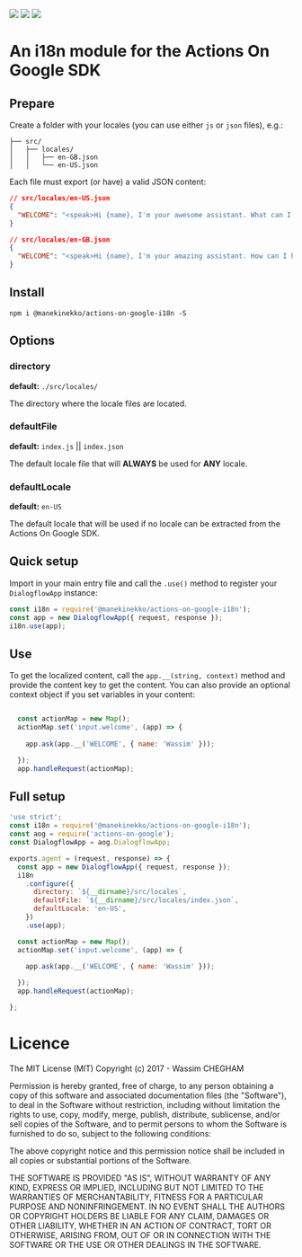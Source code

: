 ![](https://img.shields.io/npm/l/@manekinekko/actions-on-google-i18n.svg)
![](https://img.shields.io/npm/dw/@manekinekko/actions-on-google-i18n.svg)
![](https://img.shields.io/npm/v/@manekinekko/actions-on-google-i18n.svg)

# An i18n module for the Actions On Google SDK


## Prepare

Create a folder with your locales (you can use either `js` or `json` files), e.g.:

```text
├── src/
│   ├── locales/
│   │   ├── en-GB.json
│   │   └── en-US.json

```

Each file must export (or have) a valid JSON content:

```json
// src/locales/en-US.json
{
  "WELCOME": "<speak>Hi {name}, I'm your awesome assistant. What can I do for ya?</speak>"
}
```
```json
// src/locales/en-GB.json
{
  "WELCOME": "<speak>Hi {name}, I'm your amazing assistant. How can I help?</speak>"
}
```

## Install

`npm i @manekinekko/actions-on-google-i18n -S`

## Options

### directory
**default:** `./src/locales/`

The directory where the locale files are located.

### defaultFile
**default:** `index.js` || `index.json`

The default locale file that will **ALWAYS** be used for **ANY** locale.

### defaultLocale
**default:** `en-US`

The default locale that will be used if no locale can be extracted from the Actions On Google SDK.

## Quick setup

Import in your main entry file and call the `.use()` method to register your `DialogflowApp` instance:

```js
const i18n = require('@manekinekko/actions-on-google-i18n');
const app = new DialogflowApp({ request, response });
i18n.use(app);
```

## Use

To get the localized content, call the `app.__(string, context)` method and provide the content key to get the content. You can also provide an optional context object if you set variables in your content:

```js

  const actionMap = new Map();
  actionMap.set('input.welcome', (app) => {
    
    app.ask(app.__('WELCOME', { name: 'Wassim' }));

  });
  app.handleRequest(actionMap);

```

## Full setup

```js
'use strict';
const i18n = require('@manekinekko/actions-on-google-i18n');
const aog = require('actions-on-google');
const DialogflowApp = aog.DialogflowApp;

exports.agent = (request, response) => {
  const app = new DialogflowApp({ request, response });
  i18n
    .configure({
      directory: `${__dirname}/src/locales`,
      defaultFile: `${__dirname}/src/locales/index.json`,
      defaultLocale: 'en-US',
    })
    .use(app);

  const actionMap = new Map();
  actionMap.set('input.welcome', (app) => {
    
    app.ask(app.__('WELCOME', { name: 'Wassim' }));

  });
  app.handleRequest(actionMap);

};
```

# Licence

The MIT License (MIT) Copyright (c) 2017 - Wassim CHEGHAM

Permission is hereby granted, free of charge, to any person obtaining a copy of this software and associated documentation files (the "Software"), to deal in the Software without restriction, including without limitation the rights to use, copy, modify, merge, publish, distribute, sublicense, and/or sell copies of the Software, and to permit persons to whom the Software is furnished to do so, subject to the following conditions:

The above copyright notice and this permission notice shall be included in all copies or substantial portions of the Software.

THE SOFTWARE IS PROVIDED "AS IS", WITHOUT WARRANTY OF ANY KIND, EXPRESS OR IMPLIED, INCLUDING BUT NOT LIMITED TO THE WARRANTIES OF MERCHANTABILITY, FITNESS FOR A PARTICULAR PURPOSE AND NONINFRINGEMENT. IN NO EVENT SHALL THE AUTHORS OR COPYRIGHT HOLDERS BE LIABLE FOR ANY CLAIM, DAMAGES OR OTHER LIABILITY, WHETHER IN AN ACTION OF CONTRACT, TORT OR OTHERWISE, ARISING FROM, OUT OF OR IN CONNECTION WITH THE SOFTWARE OR THE USE OR OTHER DEALINGS IN THE SOFTWARE.
